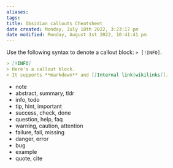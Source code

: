 ```yaml
---
aliases: 
tags: 
title: Obsidian callouts Cheatsheet
date created: Monday, July 18th 2022, 3:23:17 pm
date modified: Monday, August 1st 2022, 10:41:41 pm
---
```

Use the following syntax to denote a callout block: `> [!INFO]`.

```markdown
> [!INFO]
> Here's a callout block.
> It supports **markdown** and [[Internal link|wikilinks]].
```

-   note
-   abstract, summary, tldr
-   info, todo
-   tip, hint, important
-   success, check, done
-   question, help, faq
-   warning, caution, attention
-   failure, fail, missing
-   danger, error
-   bug
-   example
-   quote, cite